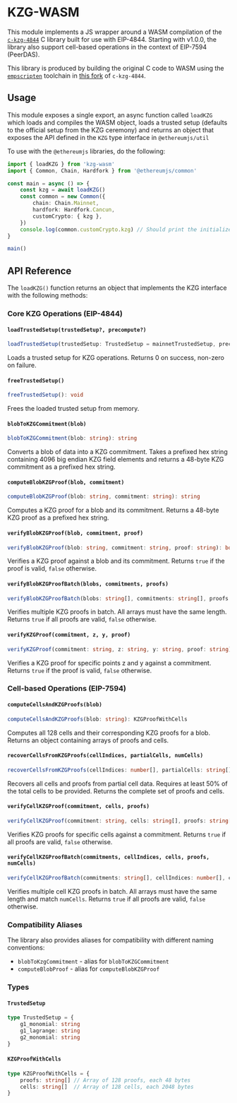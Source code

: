 # KZG-WASM

This module implements a JS wrapper around a WASM compilation of the [`c-kzg-4844`](https://github.com/ethereum/c-kzg-4844) C library built for use with EIP-4844. Starting with v1.0.0, the library also support cell-based operations in the context of EIP-7594 (PeerDAS).

This library is produced by building the original C code to WASM using the [`empscripten`](https://empscripten.org) toolchain in [this fork](https://github.com/ETHCF/c-kzg-4844) of `c-kzg-4844`.

## Usage

This module exposes a single export, an async function called `loadKZG` which loads and compiles the WASM object, loads a trusted setup (defaults to the official setup from the KZG ceremony) and returns an object that exposes the API defined in the `KZG` type interface in `@ethereumjs/util`

To use with the `@ethereumjs` libraries, do the following:

```ts
import { loadKZG } from 'kzg-wasm'
import { Common, Chain, Hardfork } from '@ethereumjs/common'

const main = async () => {
    const kzg = await loadKZG()
    const common = new Common({
        chain: Chain.Mainnet,
        hardfork: Hardfork.Cancun,
        customCrypto: { kzg },
    })
    console.log(common.customCrypto.kzg) // Should print the initialized KZG interface
}

main()
```

## API Reference

The `loadKZG()` function returns an object that implements the KZG interface with the following methods:

### Core KZG Operations (EIP-4844)

#### `loadTrustedSetup(trustedSetup?, precompute?)`
```ts
loadTrustedSetup(trustedSetup: TrustedSetup = mainnetTrustedSetup, precompute: number = 8): number
```
Loads a trusted setup for KZG operations. Returns 0 on success, non-zero on failure.

#### `freeTrustedSetup()`
```ts
freeTrustedSetup(): void
```
Frees the loaded trusted setup from memory.

#### `blobToKZGCommitment(blob)`
```ts
blobToKZGCommitment(blob: string): string
```
Converts a blob of data into a KZG commitment. Takes a prefixed hex string containing 4096 big endian KZG field elements and returns a 48-byte KZG commitment as a prefixed hex string.

#### `computeBlobKZGProof(blob, commitment)`
```ts
computeBlobKZGProof(blob: string, commitment: string): string
```
Computes a KZG proof for a blob and its commitment. Returns a 48-byte KZG proof as a prefixed hex string.

#### `verifyBlobKZGProof(blob, commitment, proof)`
```ts
verifyBlobKZGProof(blob: string, commitment: string, proof: string): boolean
```
Verifies a KZG proof against a blob and its commitment. Returns `true` if the proof is valid, `false` otherwise.

#### `verifyBlobKZGProofBatch(blobs, commitments, proofs)`
```ts
verifyBlobKZGProofBatch(blobs: string[], commitments: string[], proofs: string[]): boolean
```
Verifies multiple KZG proofs in batch. All arrays must have the same length. Returns `true` if all proofs are valid, `false` otherwise.

#### `verifyKZGProof(commitment, z, y, proof)`
```ts
verifyKZGProof(commitment: string, z: string, y: string, proof: string): boolean
```
Verifies a KZG proof for specific points z and y against a commitment. Returns `true` if the proof is valid, `false` otherwise.

### Cell-based Operations (EIP-7594)

#### `computeCellsAndKZGProofs(blob)`
```ts
computeCellsAndKZGProofs(blob: string): KZGProofWithCells
```
Computes all 128 cells and their corresponding KZG proofs for a blob. Returns an object containing arrays of proofs and cells.

#### `recoverCellsFromKZGProofs(cellIndices, partialCells, numCells)`
```ts
recoverCellsFromKZGProofs(cellIndices: number[], partialCells: string[], numCells: number): KZGProofWithCells
```
Recovers all cells and proofs from partial cell data. Requires at least 50% of the total cells to be provided. Returns the complete set of proofs and cells.

#### `verifyCellKZGProof(commitment, cells, proofs)`
```ts
verifyCellKZGProof(commitment: string, cells: string[], proofs: string[]): boolean
```
Verifies KZG proofs for specific cells against a commitment. Returns `true` if all proofs are valid, `false` otherwise.

#### `verifyCellKZGProofBatch(commitments, cellIndices, cells, proofs, numCells)`
```ts
verifyCellKZGProofBatch(commitments: string[], cellIndices: number[], cells: string[], proofs: string[], numCells: number): boolean
```
Verifies multiple cell KZG proofs in batch. All arrays must have the same length and match `numCells`. Returns `true` if all proofs are valid, `false` otherwise.

### Compatibility Aliases

The library also provides aliases for compatibility with different naming conventions:

- `blobToKzgCommitment` - alias for `blobToKZGCommitment`
- `computeBlobProof` - alias for `computeBlobKZGProof`

### Types

#### `TrustedSetup`
```ts
type TrustedSetup = {
    g1_monomial: string
    g1_lagrange: string
    g2_monomial: string
}
```

#### `KZGProofWithCells`
```ts
type KZGProofWithCells = {
    proofs: string[] // Array of 128 proofs, each 48 bytes
    cells: string[]  // Array of 128 cells, each 2048 bytes
}
```
